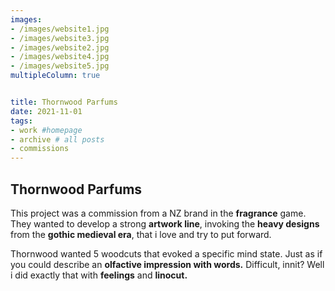 ```yaml
---
images:
- /images/website1.jpg
- /images/website3.jpg
- /images/website2.jpg
- /images/website4.jpg
- /images/website5.jpg
multipleColumn: true


title: Thornwood Parfums
date: 2021-11-01
tags:
- work #homepage
- archive # all posts
- commissions
---
```


## Thornwood Parfums

This project was a commission from a NZ brand in the **fragrance** game. They wanted to develop a strong **artwork line**, invoking the **heavy designs** from the **gothic medieval era**, that i love and try to put forward. 

Thornwood wanted 5 woodcuts that evoked a specific mind state. Just as if you could describe an **olfactive impression with words.** Difficult, innit? Well i did exactly that with **feelings** and **linocut.**